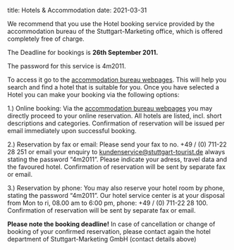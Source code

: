 title: Hotels & Accommodation
date: 2021-03-31

We recommend that you use the Hotel booking service provided by the accommodation bureau of the  Stuttgart-Marketing office, which is offered completely free of charge.

The Deadline for bookings is **26th September 2011.**  
  
The password for this service is 4m2011.

To access it go to the [accommodation bureau webpages](http://www.stuttgart-tourist.de/congress/4m2011). This will help you search and find a hotel that is suitable for you. Once you have selected a Hotel you can make your booking via the following options:  

1.) Online booking:
Via the [accommodation bureau webpages](http://www.stuttgart-tourist.de/congress/4m2011) you may directly proceed to your online reservation. All hotels are listed, incl. short descriptions and categories. Confirmation of reservation will be issued per email immediately upon successful booking.  

2.) Reservation by fax or email:
Please send your fax to no. +49 / (0) 711-22 28 251 or email your enquiry to [kundenservice@stuttgart-tourist.de](mailto:kundenservice@stuttgart-tourist.de) always stating the password “4m2011”. Please indicate your adress, travel data and the favoured hotel. Confirmation of reservation will be sent by separate fax or email.   
 
3.) Reservation by phone:
You may also reserve your hotel room by phone, stating the password “4m2011”. Our hotel service center is at your disposal from Mon to ri, 08.00 am to 6:00 pm, phone: +49 / (0) 711-22 28 100. Confirmation of reservation will be sent by separate fax or email. 

**Please note the booking deadline!**
In case of cancellation or change of booking of your confirmed reservation, please contact again the hotel department of Stuttgart-Marketing GmbH (contact details above)

